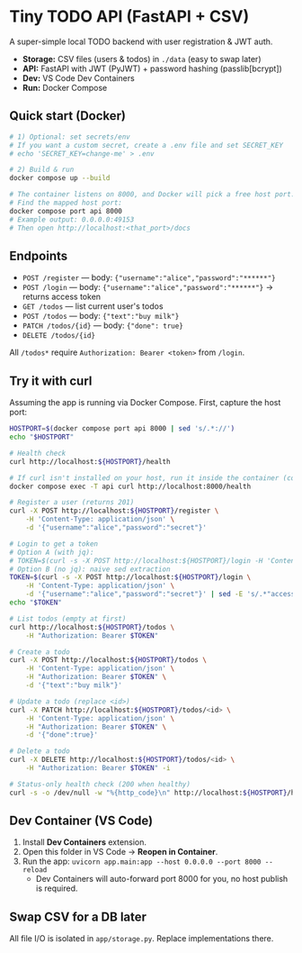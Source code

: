 # Tiny TODO API (FastAPI + CSV)

A super-simple local TODO backend with user registration & JWT auth.

- **Storage:** CSV files (users & todos) in `./data` (easy to swap later)
- **API:** FastAPI with JWT (PyJWT) + password hashing (passlib[bcrypt])
- **Dev:** VS Code Dev Containers
- **Run:** Docker Compose

## Quick start (Docker)

```bash
# 1) Optional: set secrets/env
# If you want a custom secret, create a .env file and set SECRET_KEY
# echo 'SECRET_KEY=change-me' > .env

# 2) Build & run
docker compose up --build

# The container listens on 8000, and Docker will pick a free host port.
# Find the mapped host port:
docker compose port api 8000
# Example output: 0.0.0.0:49153
# Then open http://localhost:<that_port>/docs
```

## Endpoints

- `POST /register` — body: `{"username":"alice","password":"******"}`
- `POST /login` — body: `{"username":"alice","password":"******"}` → returns access token
- `GET /todos` — list current user's todos
- `POST /todos` — body: `{"text":"buy milk"}`
- `PATCH /todos/{id}` — body: `{"done": true}`
- `DELETE /todos/{id}`

All `/todos*` require `Authorization: Bearer <token>` from `/login`.

## Try it with curl

Assuming the app is running via Docker Compose. First, capture the host port:

```bash
HOSTPORT=$(docker compose port api 8000 | sed 's/.*://')
echo "$HOSTPORT"
```

```bash
# Health check
curl http://localhost:${HOSTPORT}/health

# If curl isn't installed on your host, run it inside the container (container port is 8000):
docker compose exec -T api curl http://localhost:8000/health

# Register a user (returns 201)
curl -X POST http://localhost:${HOSTPORT}/register \
	-H 'Content-Type: application/json' \
	-d '{"username":"alice","password":"secret"}'

# Login to get a token
# Option A (with jq):
# TOKEN=$(curl -s -X POST http://localhost:${HOSTPORT}/login -H 'Content-Type: application/json' -d '{"username":"alice","password":"secret"}' | jq -r .access_token)
# Option B (no jq): naive sed extraction
TOKEN=$(curl -s -X POST http://localhost:${HOSTPORT}/login \
	-H 'Content-Type: application/json' \
	-d '{"username":"alice","password":"secret"}' | sed -E 's/.*"access_token"\s*:\s*"([^"]+)".*/\1/')
echo "$TOKEN"

# List todos (empty at first)
curl http://localhost:${HOSTPORT}/todos \
	-H "Authorization: Bearer $TOKEN"

# Create a todo
curl -X POST http://localhost:${HOSTPORT}/todos \
	-H 'Content-Type: application/json' \
	-H "Authorization: Bearer $TOKEN" \
	-d '{"text":"buy milk"}'

# Update a todo (replace <id>)
curl -X PATCH http://localhost:${HOSTPORT}/todos/<id> \
	-H 'Content-Type: application/json' \
	-H "Authorization: Bearer $TOKEN" \
	-d '{"done":true}'

# Delete a todo
curl -X DELETE http://localhost:${HOSTPORT}/todos/<id> \
	-H "Authorization: Bearer $TOKEN" -i

# Status-only health check (200 when healthy)
curl -s -o /dev/null -w "%{http_code}\n" http://localhost:${HOSTPORT}/health
```

## Dev Container (VS Code)

1. Install **Dev Containers** extension.
2. Open this folder in VS Code → **Reopen in Container**.
3. Run the app: `uvicorn app.main:app --host 0.0.0.0 --port 8000 --reload`
	- Dev Containers will auto-forward port 8000 for you, no host publish is required.

## Swap CSV for a DB later

All file I/O is isolated in `app/storage.py`. Replace implementations there.
